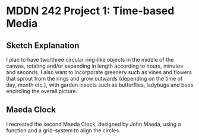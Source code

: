 # MDDN 242 Project 1: Time-based Media  

## Sketch Explanation

I plan to have two/three circular ring-like objects in the middle of the canvas, rotating and/or expanding in length according to hours, minutes and seconds. I also want to incorporate greenery such as vines and flowers that sprout from the rings and grow outwards (depending on the time of day, month etc.), with garden insects such as butterflies, ladybugs and bees encircling the overall picture.

## Maeda Clock

I recreated the second Maeda Clock, designed by John Maeda, using a function and a grid-system to align the circles. 